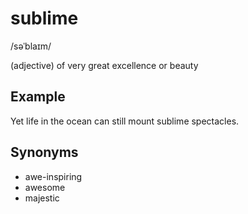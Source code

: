 # sublime

/səˈblaɪm/

(adjective) of very great excellence or beauty

## Example

Yet life in the ocean can still mount sublime spectacles.

## Synonyms

+ awe-inspiring
+ awesome
+ majestic
